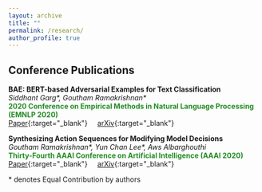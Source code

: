 ```yaml
---
layout: archive
title: ""
permalink: /research/
author_profile: true
---
```


## Conference Publications

**BAE: BERT-based Adversarial Examples for Text Classification**     
*Siddhant Garg\*, Goutham Ramakrishnan\**  
<b> <span style="color:forestgreen">
    2020 Conference on Empirical Methods in Natural Language Processing (EMNLP 2020)
</span> </b>  
[Paper](https://www.aclweb.org/anthology/2020.emnlp-main.498/){:target="_blank"} &nbsp; &nbsp; [arXiv](https://arxiv.org/abs/2004.01970){:target="_blank"}

**Synthesizing Action Sequences for Modifying Model Decisions**  
*Goutham Ramakrishnan\*, Yun Chan Lee\*, Aws Albarghouthi*    
<b> <span style="color:forestgreen">
    Thirty-Fourth AAAI Conference on Artificial Intelligence (AAAI 2020) 
</span> </b>  
[Paper](https://ojs.aaai.org/index.php/AAAI/article/view/5996){:target="_blank"} &nbsp; &nbsp; [arXiv](https://arxiv.org/abs/1910.00057){:target="_blank"}


\* denotes Equal Contribution by authors

